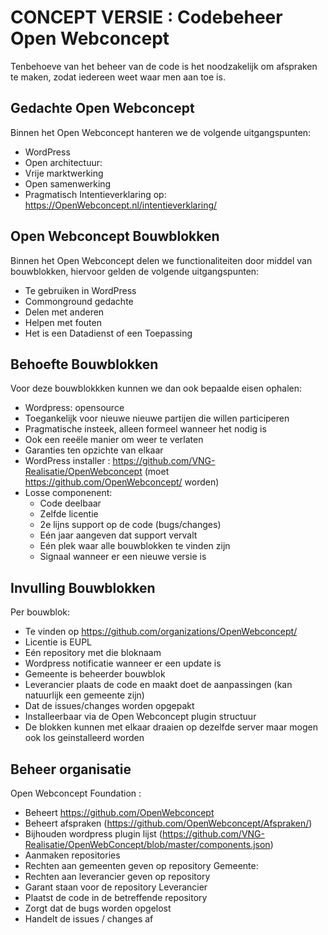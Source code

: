 # CONCEPT VERSIE : Codebeheer Open Webconcept
Tenbehoeve van het beheer van de code is het noodzakelijk om afspraken te maken, zodat iedereen weet waar men aan toe is.

## Gedachte Open Webconcept
Binnen het Open Webconcept hanteren we de volgende uitgangspunten:
* WordPress
* Open architectuur:
* Vrije marktwerking
* Open samenwerking
* Pragmatisch
Intentieverklaring op: https://OpenWebconcept.nl/intentieverklaring/

## Open Webconcept Bouwblokken
Binnen het Open Webconcept delen we functionaliteiten door middel van bouwblokken, hiervoor gelden de volgende uitgangspunten:
* Te gebruiken in WordPress 
* Commonground gedachte
* Delen met anderen 
* Helpen met fouten
* Het is een Datadienst of een Toepassing

## Behoefte Bouwblokken
Voor deze bouwblokkken kunnen we dan ook bepaalde eisen ophalen:
* Wordpress: opensource
* Toegankelijk voor nieuwe nieuwe partijen  die willen participeren
* Pragmatische insteek, alleen formeel wanneer het nodig is
* Ook een reeële manier om weer te verlaten
* Garanties ten opzichte van elkaar
* WordPress installer : https://github.com/VNG-Realisatie/OpenWebconcept (moet https://github.com/OpenWebconcept/  worden)
* Losse componenent:
	* Code deelbaar
	* Zelfde licentie
	* 2e lijns support op de code (bugs/changes)
	* Eén jaar aangeven dat support vervalt
	* Eén plek waar alle bouwblokken te vinden zijn 
	* Signaal wanneer er een nieuwe versie is

## Invulling Bouwblokken
Per bouwblok:
* Te vinden op https://github.com/organizations/OpenWebconcept/
* Licentie is EUPL
* Eén repository met die bloknaam
* Wordpress notificatie wanneer er een update is
* Gemeente is beheerder bouwblok
* Leverancier plaats de code en maakt doet de aanpassingen (kan natuurlijk een gemeente zijn)
* Dat de issues/changes worden opgepakt
* Installeerbaar via de  Open Webconcept plugin structuur
* De blokken kunnen met elkaar draaien op dezelfde server maar mogen ook los geinstalleerd worden

## Beheer organisatie
Open Webconcept Foundation : 
* Beheert https://github.com/OpenWebconcept
* Beheert afspraken (https://github.com/OpenWebconcept/Afspraken/)
* Bijhouden wordpress plugin lijst (https://github.com/VNG-Realisatie/OpenWebConcept/blob/master/components.json)
* Aanmaken repositories
* Rechten  aan gemeenten geven op repository
Gemeente:
* Rechten aan leverancier geven op repository
* Garant staan voor de repository
Leverancier
* Plaatst de code in de betreffende  repository
* Zorgt dat de bugs worden opgelost
* Handelt de issues / changes af
